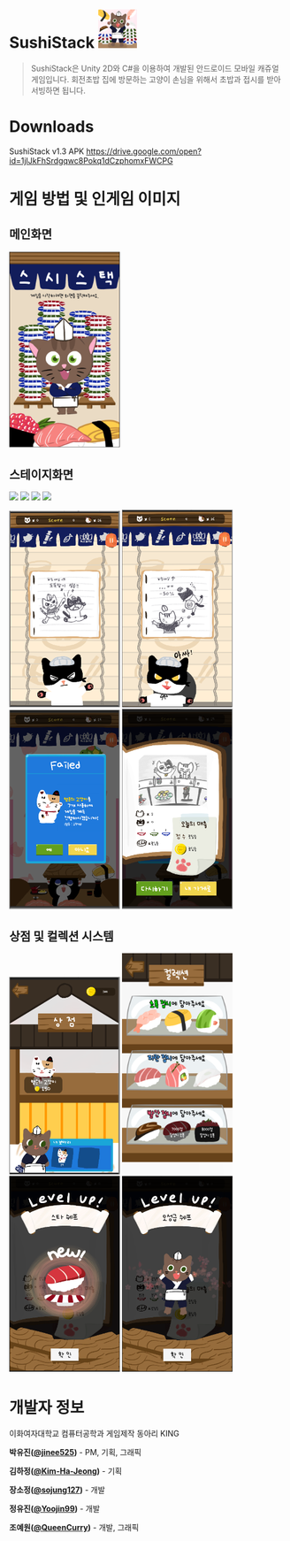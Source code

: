 # SushiStack <img src = './Image/icon.PNG' width = '70' height = '' />

> SushiStack은 Unity 2D와 C#을 이용하여 개발된 안드로이드 모바일 캐쥬얼 게임입니다.
회전초밥 집에 방문하는 고양이 손님을 위해서 초밥과 접시를 받아 서빙하면 됩니다.

# Downloads

SushiStack v1.3 APK https://drive.google.com/open?id=1jIJkFhSrdgqwc8Pokq1dCzphomxFWCPG

# 게임 방법 및 인게임 이미지

메인화면
---

<img src = './Image/0시작화면.PNG' width = '200' height = '' />


스테이지화면
---
<img src = './Image/거북이.gif' width = '200' height = '' /> <img src = './Image/도둑고영.gif' width = '200' height = '' /> <img src = './Image/장국.gif' width = '200' height = '' /> <img src = './Image/피버.gif' width = '200' height = '' />

<img src = './Image/3도둑고양이성공.PNG' width = '200' height = '' /> <img src = './Image/4도둑고양이실패.PNG' width = '200' height = '' /> <img src = './Image/7행운의고양이패널.PNG' width = '200' height = '' /> <img src = './Image/8결과창.PNG' width = '200' height = '' />


상점 및 컬렉션 시스템
---

<img src = './Image/9상점.PNG' width = '200' height = '' /> <img src = './Image/상점.png' width = '200' height = '' /> <img src = './Image/캡쳐02.PNG' width = '200' height = '' /> <img src = './Image/캡쳐03.PNG' width = '200' height = '' />


# 개발자 정보

이화여자대학교 컴퓨터공학과 게임제작 동아리 KING

**박유진([@jinee525](https://github.com/jinee525))** - PM, 기획, 그래픽

**김하정([@Kim-Ha-Jeong](https://github.com/Kim-Ha-Jeong))** - 기획

**장소정([@sojung127](https://github.com/sojung127))** - 개발

**정유진([@Yoojin99](https://github.com/Yoojin99))** - 개발

**조예원([@QueenCurry](https://github.com/QueenCurry))** - 개발, 그래픽

